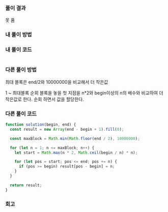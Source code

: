 ### 풀이 결과

못 품

### 내 풀이 방법

### 내 풀이 코드

```js

```

### 다른 풀이 방법

최대 블록은 end/2와 10000000을 비교해서 더 작은값

1 ~ 최대블록 순회
블록을 놓을 첫 지점을 n\*2와 begin이상의 n의 배수와 비교하여 더 작은값로 한다.
순회 하면서 값을 할당한다.

### 다른 풀이 코드

```js
function solution(begin, end) {
  const result = new Array(end - begin + 1).fill(0);

  const maxBlock = Math.min(Math.floor(end / 2), 10000000);

  for (let n = 1; n <= maxBlock; n++) {
    let start = Math.max(n * 2, Math.ceil(begin / n) * n);

    for (let pos = start; pos <= end; pos += n) {
      if (pos >= begin) result[pos - begin] = n;
    }
  }

  return result;
}
```

### 회고
